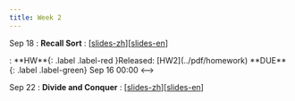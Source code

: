 ```yaml
---
title: Week 2
---
```


Sep 18
: **Recall Sort**
  :  \[[slides-zh](../pdf/slides/0-overview.pdf)\]\[[slides-en](../pdf/slides/0-overview-en.pdf)\]
<!-->:  **HW**{: .label .label-red }Released: [HW2](../pdf/homework)  **DUE**{: .label .label-green} Sep 16  00:00
<-->

Sep 22
: **Divide and Conquer**
  :  \[[slides-zh](../pdf/slides/0-overview.pdf)\]\[[slides-en](../pdf/slides/0-overview-en.pdf)\]


  

